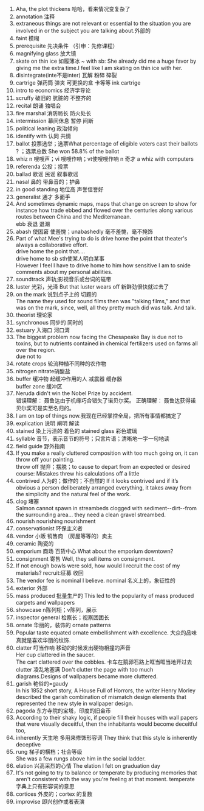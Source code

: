 1. Aha, the plot thickens 哈哈，看来情况变复杂了
2. annotation 注释
3. extraneous things are not relevant or essential to the situation you are involved in or the subject you are talking about.外部的
4. faint 模糊
5. prerequisite 先决条件 （引申：先修课程）
6. magnifying glass 放大镜
7. skate on thin ice 如履薄冰 ~ with sb: She already did me a huge favor by giving me the extra time.I feel like I am skating on thin ice with her.
8. disintegrate(inte不是inter) 瓦解 粉碎 碎裂
9. cartrige 弹药筒 弹夹 可更换的盒 卡等等 ink cartrige
10. intro to economics 经济学导论
11. scruffy 破旧的 肮脏的 不整齐的
12. recital 朗诵 独唱会
13. fire marshal 消防局长 防火处长
14. intermission 幕间休息 暂停 间断
15. political leaning 政治倾向
16. identify with 认同 共情 
17. ballot 投票选举；选票What percentage of eligible voters cast their ballots ? ；选票总数 She won 58.8% of the ballot
18. whiz n 嗖嗖声；vi 嗖嗖作响；vt使嗖嗖作响   n 奇才 a whiz with computers
19. referenda 公投；投票
20. ballad 歌谣 民谣 叙事歌谣
21. nasal 鼻的 带鼻音的；护鼻
22. in good standing 地位高 声誉信誉好
23. generalist 通才 多面手
24. And sometimes dynamic maps, maps that change on screen to show for instance how trade ebbed and flowed over the centuries along various routes between China and the Mediterranean.    
ebb 衰退 退潮
25. abash 使困窘 使羞愧；unabashedly 毫不羞愧，毫不掩饰
26. Part of what Mee's trying to do is drive home the point that theater's always a collaborative effort.    
drive home the point that....     
drive home to sb sth使某人明白某事    
However I feel I have to drive home to him how sensitive I am to snide comments about my personal abilities.    
27. soundtrack 声轨;影视音乐或台词的磁带
28. luster 光彩，光泽 But that luster wears off 新鲜劲很快就过去了
29. on the mark 说到点子上的 切题的     
The name they used for sound films then was "talking films," and that was on the mark, since, well, all they pretty much did was talk. And talk. 
30. theorist 理论家
31. synchronous 同步的 同时的
32. estuary 入海口 河口湾
33. The biggest problem now facing the Chesapeake Bay is due not to toxins, but to nutrients contained in chemical fertilizers used on farms all over the region.     
due not to
34. rotate crops 轮流种植不同种的农作物
35. nitrogen nitrate硝酸盐  
36. buffer 缓冲物 起缓冲作用的人 减震器 缓存器     
buffer zone 缓冲区
37. Neruda didn't win the Nobel Prize by accident.      
错误理解： 聂鲁达由于机缘巧合错失了诺贝尔奖。
正确理解： 聂鲁达获得诺贝尔奖可是实至名归的。
38. I am on top of things now.我现在已经掌控全局，把所有事情都搞定了
39. explication 说明 阐明 解读
40. stained 染上污渍的 着色的 stained glass 彩色玻璃
41. syllable 音节，表示音节的符号；只言片语；清晰地一字一句地读
42. field guide 野外指南
43. If you make a really cluttered composition with too much going on, it can throw off your painting.     
throw off 抛弃；摆脱；to cause to depart from an expected or desired course: Mistakes threw his calculations off a little  
44. contrived 人为的；做作的；不自然的  If it looks contrived and if it’s obvious a person deliberately arranged everything, it takes away from the simplicity and the natural feel of the work.  
45. clog 堵塞   
Salmon cannot spawn in streambeds clogged with sediment--dirt--from the surrounding area... they need a clean gravel streambed.
46. nourish nourishing nourishment
47. conservationist 环保主义者
48. vendor 小贩 销售商 （房屋等等的）卖主
49. ceramic 陶瓷的
50. emporium 商场 百货中心 What about the emporium downtown?
51. consignment 寄售 Well, they sell items on consignment.
52. If not enough bowls were sold, how would I recruit the cost of my materials? recruit:征募 收回
53. The vendor fee is nominal I believe. nominal 名义上的，象征性的
54. exterior 外部
55. mass produced 批量生产的 This led to the popularity of mass produced carpets and wallpapers
56. showcase n陈列柜；v陈列，展示
57. inspector general 检察长；视察团团长
58. ornate 华丽的，装饰的 ornate patterns
59. Popular taste equated ornate embellishment with excellence. 大众的品味真就是喜欢华丽的纹饰.
60. clatter 叮当作响 移动的时候发出硬物相撞的声音   
Her cup clattered in the saucer.     
The cart clattered over the cobbles. 卡车在鹅卵石路上哐当哐当地开过去     
clutter 凌乱地塞满 Don't clutter the page with too much diagrams.Designs of wallpapers became more cluttered.
61. garish 艳俗的=gaudy    
In his 1852 short story, A House Full of Horrors, the writer Henry Morley described the garish combination of mismatch design elements that represented the new style in wallpaper design.
62. pagoda 东方寺院的宝塔，印度的旧金币
63. According to their shaky logic, if people fill their houses with wall papers that were visually deceitful, then the inhabitants would become deceitful too,
64. inherently 天生地 多用来修饰形容词 They think that this style is inherently deceptive
65. rung 梯子的横档；社会等级       
She was a few rungs above him in the social ladder.
66. elation 兴高采烈的心情 The elation I felt on graduation day
67. It's not going to try to balance or temperate by producing memories that aren't consistent with the way you're feeling at that moment. temperate字典上只有形容词的意思
68. cortices 外皮的；cortex 的复数 
69. improvise 即兴创作或者表演